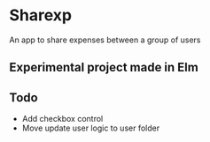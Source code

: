 # Sharexp

An app to share expenses between a group of users

## Experimental project made in Elm

## Todo
- Add checkbox control
- Move update user logic to user folder
